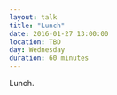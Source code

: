 ```yaml
---
layout: talk
title: "Lunch"
date: 2016-01-27 13:00:00
location: TBD
day: Wednesday
duration: 60 minutes
---
```


Lunch.
